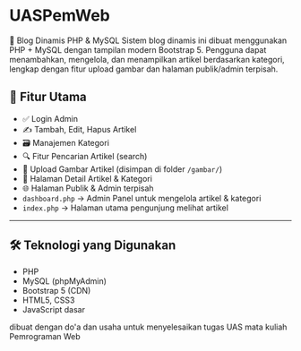 # UASPemWeb

 📰 Blog Dinamis PHP & MySQL 
Sistem blog dinamis ini dibuat menggunakan PHP + MySQL dengan tampilan modern Bootstrap 5. Pengguna dapat menambahkan, mengelola, dan menampilkan artikel berdasarkan kategori, lengkap dengan fitur upload gambar dan halaman publik/admin terpisah.

## 📌 Fitur Utama

- ✅ Login Admin
- ✍️ Tambah, Edit, Hapus Artikel
- 🗃️ Manajemen Kategori
- 🔍 Fitur Pencarian Artikel (search)
- 📸 Upload Gambar Artikel (disimpan di folder `/gambar/`)
- 📖 Halaman Detail Artikel & Kategori
- 🌐 Halaman Publik & Admin terpisah
- `dashboard.php` → Admin Panel untuk mengelola artikel & kategori
- `index.php` → Halaman utama pengunjung melihat artikel 
---

## 🛠️ Teknologi yang Digunakan

- PHP
- MySQL (phpMyAdmin)
- Bootstrap 5 (CDN)
- HTML5, CSS3
- JavaScript dasar 




dibuat dengan do'a dan usaha untuk menyelesaikan tugas UAS mata kuliah
Pemrograman Web
